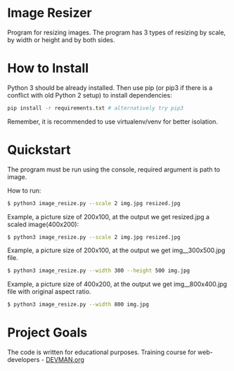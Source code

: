 # Image Resizer

Program for resizing images. The program has 3 types of resizing by scale, by width or height and by both sides.

# How to Install

Python 3 should be already installed. Then use pip (or pip3 if there is a conflict with old Python 2 setup) to install dependencies:
```bash
pip install -r requirements.txt # alternatively try pip3
```
Remember, it is recommended to use virtualenv/venv for better isolation.

# Quickstart

The program must be run using the console, required argument is path to image.

How to run:
```bash
$ python3 image_resize.py --scale 2 img.jpg resized.jpg
```
Example, a picture size of 200x100, at the output we get resized.jpg a scaled image(400x200):
```bash
$ python3 image_resize.py --scale 2 img.jpg resized.jpg
```
Example, a picture size of 200x100, at the output we get img__300x500.jpg file.
```bash
$ python3 image_resize.py --width 300 --height 500 img.jpg
```
Example, a picture size of 400x200, at the output we get img__800x400.jpg file with original aspect ratio.
```bash
$ python3 image_resize.py --width 800 img.jpg
```


# Project Goals

The code is written for educational purposes. Training course for web-developers - [DEVMAN.org](https://devman.org)
